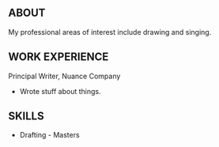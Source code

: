 ## ABOUT ##
My professional areas of interest include drawing and singing.

## WORK EXPERIENCE ##
Principal Writer, Nuance Company
* Wrote stuff about things.

## SKILLS ##
* Drafting - Masters
